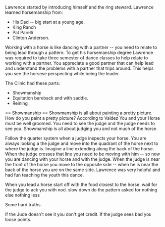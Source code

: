 
Lawrence started by introducing himself and the ring steward.   Lawrence learned horsemanship from:  

  * His Dad -- big start at a young age.
  * King Ranch
  * Pat Parelli
  * Clinton Anderson. 

Working with a horse is like dancing with a partner -- you need to relate to being lead through a pattern. To get his horsemanship degree Lawrence was required to take three semester of dance classes to help relate to working with a partner.  You appreciate a good partner that can help lead and understand the problems with a partner that trips around.  This helps you see the horsese perspecting while being the leader.

The Clinic had these parts:

 * Showmanship
 * Equitation bareback and with saddle.
 * Reining

== Showmanship ==
Showmanship is all about painting a pretty picture.  How do you paint a pretty picture?  According to Valdez You and your Horse must be well groomed.  You need to see the judge and the judge needs to see you. Showmanship is all about judging you and not much of the horse.

Follow the quarter system when a judge inspects your horse.  You are always looking a the judge and move into the quadrant of the horse next to where the judge is.   Imagine a line extending along the back of the horse.   When the judge crosses that line you need to be moving with him -- so now you are dancing with your horse and with the judge.  When the judge is near the front of the horse you move to the opposite side -- when he is near the back of the horse you are on the same side.  Lawrence was very helpful and had fun teaching the youth this dance.


When you lead a horse start off with the food closest to the horse.
wait for the judge to ack you with nod.
slow down
do the pattern asked for nothing else nothing less



Some hard truths.

If the Jude doesn't see it you don't get credit.  If the judge sees bad you loose points.



